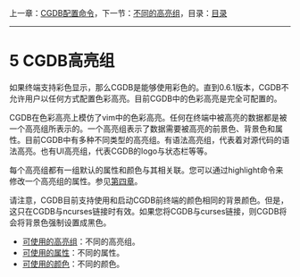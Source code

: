 上一章：[CGDB配置命令](<4.0.md>)，下一节：[不同的高亮组](<5.1.md>)，目录：[目录](<SUMMARY.md>)

----------

5 CGDB高亮组
===========

如果终端支持彩色显示，那么CGDB是能够使用彩色的。直到0.6.1版本，CGDB不允许用户以任何方式配置色彩高亮。目前CGDB中的色彩高亮是完全可配置的。

CGDB在色彩高亮上模仿了vim中的色彩高亮。任何在终端中被高亮的数据都是被一个高亮组所表示的。一个高亮组表示了数据需要被高亮的前景色、背景色和属性。目前CGDB中有多种不同类型的高亮组。有语法高亮组，代表着对源代码的语法高亮。也有UI高亮组，代表CGDB的logo与状态栏等等。

每个高亮组都有一组默认的属性和颜色与其相关联。您可以通过highlight命令来修改一个高亮组的属性。参见[第四章](<4.0.md>)。

请注意，CGDB目前支持使用和启动CGDB前终端的颜色相同的背景颜色。但是，这只在CGDB与ncurses链接时有效。如果您将CGDB与curses链接，则CGDB将会将背景色强制设置成黑色。

* [可使用的高亮组](<5.1.md>)：不同的高亮组。
* [可使用的属性](<5.2.md>)：不同的属性。
* [可使用的颜色](<5.3.md>)：不同的颜色。
